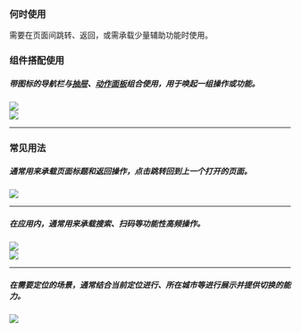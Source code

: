 

### 何时使用

需要在页面间跳转、返回，或需承载少量辅助功能时使用。

### 组件搭配使用

##### 带图标的导航栏与[抽屉](./Drawer)、[动作面板](./ActionSheet)组合使用，用于唤起一组操作或功能。

<div class="item">
   <img src="https://oteam-tdesign-1258344706.cos.ap-guangzhou.myqcloud.com/site/design/mobile-guide/Navbar%201-1.png" />
</div>
  
<div class="item">
  <img src="https://oteam-tdesign-1258344706.cos.ap-guangzhou.myqcloud.com/site/design/mobile-guide/Navbar%201-2.png" />
</div>
  
<hr />

### 常见用法

##### 通常用来承载页面标题和返回操作，点击跳转回到上一个打开的页面。

<div class="item">
  <img src="https://oteam-tdesign-1258344706.cos.ap-guangzhou.myqcloud.com/site/design/mobile-guide/Navbar%202-1.png" />
</div>

<hr />

##### 在应用内，通常用来承载搜索、扫码等功能性高频操作。

<div class="legend">
   <div class="item">
    <img src="https://oteam-tdesign-1258344706.cos.ap-guangzhou.myqcloud.com/site/design/mobile-guide/Navbar%202-2.png" />
  </div>
  
  <div class="item">
    <img src="https://oteam-tdesign-1258344706.cos.ap-guangzhou.myqcloud.com/site/design/mobile-guide/Navbar%202-3.png" />
  </div>
</div>
  
<hr />

##### 在需要定位的场景，通常结合当前定位进行、所在城市等进行展示并提供切换的能力。
<div class="legend">
 <div class="item">
   <img src="https://oteam-tdesign-1258344706.cos.ap-guangzhou.myqcloud.com/site/design/mobile-guide/Navbar%202-4.png" />
 </div>
</div>
